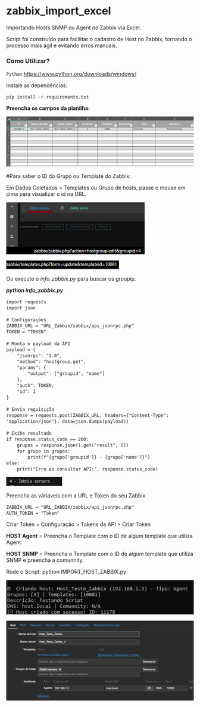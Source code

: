 # zabbix_import_excel
Importando Hosts SNMP ou Agent no Zabbix via Excel.

Script foi construído para facilitar o cadastro de Host no Zabbix, tornando o processo mais ágil e evitando erros manuais.


### Como Utilizar?

`Python` https://www.python.org/downloads/windows/

Instale as dependências:
```
pip install -r requirements.txt
```



**Preencha os campos da planilha:**

![Title](imagens/1.png)

#Para saber o ID do Grupo ou Template do Zabbix:

Em Dados Coletados > Templates ou Grupo de hosts, passe o mouse em cima para visualizar o id na URL.

![Title](imagens/4.png)

![Title](imagens/2.png)

Ou execute o *info_zabbix.py* para buscar os groupip.

***python info_zabbix.py***
```
import requests
import json

# Configurações
ZABBIX_URL = "URL_Zabbix/zabbix/api_jsonrpc.php"
TOKEN = "TOKEN"

# Monta o payload da API
payload = {
    "jsonrpc": "2.0",
    "method": "hostgroup.get",
    "params": {
        "output": ["groupid", "name"]
    },
    "auth": TOKEN,
    "id": 1
}

# Envia requisição
response = requests.post(ZABBIX_URL, headers={"Content-Type": "application/json"}, data=json.dumps(payload))

# Exibe resultado
if response.status_code == 200:
    grupos = response.json().get("result", [])
    for grupo in grupos:
        print(f"{grupo['groupid']} - {grupo['name']}")
else:
    print("Erro ao consultar API:", response.status_code)
```

![Title](imagens/7.png)



Preencha as váriaveis com a URL e Token do seu Zabbix.
```
ZABBIX_URL = "URL_ZABBIX/zabbix/api_jsonrpc.php"
AUTH_TOKEN = "Token"
```


Criar Token = Configuração > Tokens da API > Criar Token


**HOST Agent** = Preencha o Template com o iD de algum template que utiliza Agent.

**HOST SNMP** = Preencha o Template com o ID de algum template que utiliza SNMP e preencha a comunnity.


Rode o Script: python IMPORT_HOST_ZABBIX.py

![Title](imagens/5.png)

![Title](imagens/6.png)



